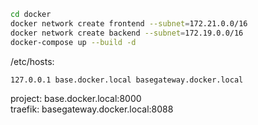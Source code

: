 ```bash
cd docker
docker network create frontend --subnet=172.21.0.0/16
docker network create backend --subnet=172.19.0.0/16
docker-compose up --build -d
```

/etc/hosts:
```
127.0.0.1 base.docker.local basegateway.docker.local
```

project: base.docker.local:8000  
traefik: basegateway.docker.local:8088
